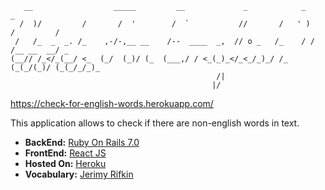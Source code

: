 ```
   __                  _____         __             _            _     _            
  /  )/         /       /  '        /  `           //       /   ' )   /         /   
 /   /_  _  _. /_    ,-/-,__ __    /--  ____  _,  // o _   /_    / / /__ __  __/ _  
(__// /_</_(__/ <_  (_/  (_)/ (_  (___,/ / <_(_)_</_<_/_)_/ /_  (_(_/(_)/ (_(_/_/_)_
                                              /|                                    
                                             |/                                     
```

https://check-for-english-words.herokuapp.com/

This application allows to check if there are non-english words in text.

- **BackEnd:** [Ruby On Rails 7.0](https://guides.rubyonrails.org/7_0_release_notes.html)
- **FrontEnd:** [React JS](https://reactjs.org/)
- **Hosted On:** [Heroku](https://www.heroku.com/)
- **Vocabulary:** [Jerimy Rifkin](https://raw.githubusercontent.com/jeremy-rifkin/Wordlist/master/master.txt)

